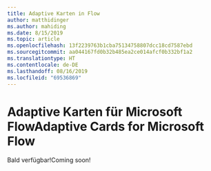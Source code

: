 ```yaml
---
title: Adaptive Karten in Flow
author: matthidinger
ms.author: mahiding
ms.date: 8/15/2019
ms.topic: article
ms.openlocfilehash: 13f2239763b1cba75134758807dcc18cd7587ebd
ms.sourcegitcommit: aa044167fd0b32b485ea2ce014afcf0b332bf1a2
ms.translationtype: HT
ms.contentlocale: de-DE
ms.lasthandoff: 08/16/2019
ms.locfileid: "69536869"
---
```

# <a name="adaptive-cards-for-microsoft-flow"></a><span data-ttu-id="c0e00-102">Adaptive Karten für Microsoft Flow</span><span class="sxs-lookup"><span data-stu-id="c0e00-102">Adaptive Cards for Microsoft Flow</span></span>

<span data-ttu-id="c0e00-103">Bald verfügbar!</span><span class="sxs-lookup"><span data-stu-id="c0e00-103">Coming soon!</span></span>
